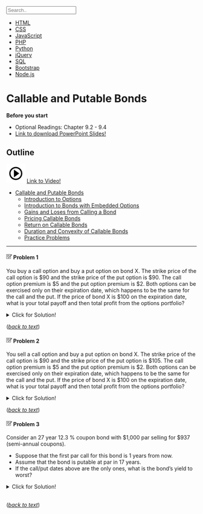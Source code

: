 <input type="text" id="mySearch" onkeyup="myFunction()" placeholder="Search.." title="Type in a category">

<ul id="myMenu">
  <li><a href="#">HTML</a></li>
  <li><a href="#">CSS</a></li>
  <li><a href="#">JavaScript</a></li>
  <li><a href="#">PHP</a></li>
  <li><a href="#">Python</a></li>
  <li><a href="#">jQuery</a></li>
  <li><a href="#">SQL</a></li>
  <li><a href="#">Bootstrap</a></li>
  <li><a href="#">Node.js</a></li>
</ul>

<link rel="stylesheet" type="text/css" href="./sidebar1.css">
<link rel="stylesheet" href="https://cdnjs.cloudflare.com/ajax/libs/font-awesome/4.7.0/css/font-awesome.min.css">      



# Callable and Putable Bonds

**Before you start**
- Optional Readings: Chapter 9.2 - 9.4
- <a href="./pdf/intro_to_option.pdf" target="_blank">Link to download PowerPoint Slides!</a>


## Outline

![alt text](./pic/test2.png) <a href="https://use.vg/i2TvPm" target="_blank">Link to Video!</a>

- [Callable and Putable Bonds](#callable-and-putable-bonds)  
  - [Introduction to Options](#introduction-to-options)  
  - [Introduction to Bonds with Embedded Options](#introduction-to-bonds-with-embedded-options)  
  - [Gains and Loses from Calling a Bond](#gains-and-loses-from-calling-a-bond) 
  - [Pricing Callable Bonds](#pricing-callable-bonds)  
  - [Return on Callable Bonds](#return-on-callable-bonds)  
  - [Duration and Convexity of Callable Bonds](#duration-and-convexity-of-callable-bonds) 
  - [Practice Problems](#practice-problems) 

---

<a id='problem-1'></a>
#### ![](./pic/note1515.png) Problem 1
You buy a call option and buy a put option on bond X. The strike price of the call option is \$90 and the strike price of the put option is \$90. The call option premium is \$5 and the put option premium is \$2. Both options can be exercised only on their expiration date, which happens to be the same for the call and the put. If the price of bond X is \$100 on the expiration date, what is your total payoff and then total profit from the options portfolio?

<details>
  <summary>Click for Solution!</summary>
    
#### Solution

 - At \$100, the call option would be exercised and the payoff to the buyer would be **100-90=10**.
 - At \$100, the put option will not be exercised and the payoff to the buyer would be **0**.
 - The total payoff from the options portfolio would be **10**.
 - The total profit from the options portfolio is **10-5-2=3**.

</details>    

([*back to text*](#example-3))

<a id='problem-2'></a>
#### ![](./pic/note1515.png) Problem 2
You sell a call option and buy a put option on bond X. The strike price of the call option is \$90 and the strike price of the put option is \$105. The call option premium is \$5 and the put option premium is \$2. Both options can be exercised only on their expiration date, which happens to be the same for the call and the put. If the price of bond X is \$100 on the expiration date, what is your total payoff and then total profit from the options portfolio?

<details>
  <summary>Click for Solution!</summary>
    
##### ![](./pic/light.png) Solution

 - At \$100, the call option would be exercised and the payoff to the seller would be **–(100-90)=-10**.
 - At \$100, the put option will be exercised and the payoff to the buyer would be **105-100=5**
 - The total payoff from the options portfolio would be **-5**.
 - The total profit from the options portfolio is **-5+5-2=-2**. (loss)
</details>    

([*back to text*](#example-3))

<a id='problem-3'></a>
#### ![](./pic/note1515.png) Problem 3
Consider an 27 year 12.3 % coupon bond with \$1,000 par selling for \$937 (semi-annual coupons). 
 - Suppose that the first par call for this bond is 1 years from now. 
 - Assume that the bond is putable at par in 17 years. 
 - If the call/put dates above are the only ones, what is the bond’s yield to worst? 

<details>
  <summary>Click for Solution!</summary>
    
##### ![](./pic/light.png) Solution
 - Annualized YTM = **13.1562%**
 - Annualized YTFPC = **19.5374%**
 - Annualized YTFPP = **13.2406%**
 - Notice that there is no YTFC. So just compare the yields that you have to get YTWorst = **13.1562%**

</details>    
&nbsp    

([*back to text*](#example-3))

</div>
